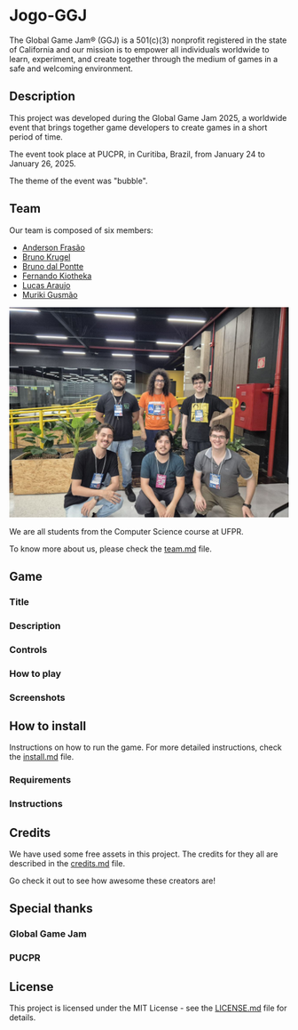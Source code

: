 # Jogo-GGJ

The Global Game Jam® (GGJ) is a 501(c)(3) nonprofit registered in the state of California and our mission is to empower all individuals worldwide to learn, experiment, and create together through the medium of games in a safe and welcoming environment.

## Description

This project was developed during the Global Game Jam 2025, a worldwide event that brings together game developers to create games in a short period of time.

The event took place at PUCPR, in Curitiba, Brazil, from January 24 to January 26, 2025.

The theme of the event was "bubble".

## Team

<!-- In this section will briefly introduce the team members. -->
<!-- The main document will be the `docs/team.md` file. -->

Our team is composed of six members:

- [Anderson Frasão](docs/team.md#anderson-frasão)
- [Bruno Krugel](docs/team.md#bruno-krugel)
- [Bruno dal Pontte](docs/team.md#bruno-dal-pontte)
- [Fernando Kiotheka](docs/team.md#fernando-kiotheka)
- [Lucas Araujo](docs/team.md#lucas-araujo)
- [Muriki Gusmão](docs/team.md#muriki-gusmão)

![Team photo: From top to bottom, left to right: Anderson Frasão, Fernando Kiotheka, Bruno Krugel, Lucas Araujo, Muriki Gusmão, Bruno dal Pontte](team-photo.jpg)

We are all students from the Computer Science course at UFPR.

To know more about us, please check the [team.md](docs/team.md) file.

## Game

### Title

### Description

### Controls

### How to play

### Screenshots

## How to install

Instructions on how to run the game. For more detailed instructions, check the [install.md](docs/install.md) file.

### Requirements

### Instructions

## Credits

We have used some free assets in this project. The credits for they all are described in the [credits.md](docs/credits.md) file.

Go check it out to see how awesome these creators are!

## Special thanks

### Global Game Jam

### PUCPR

## License

This project is licensed under the MIT License - see the [LICENSE.md](LICENSE.md) file for details.
